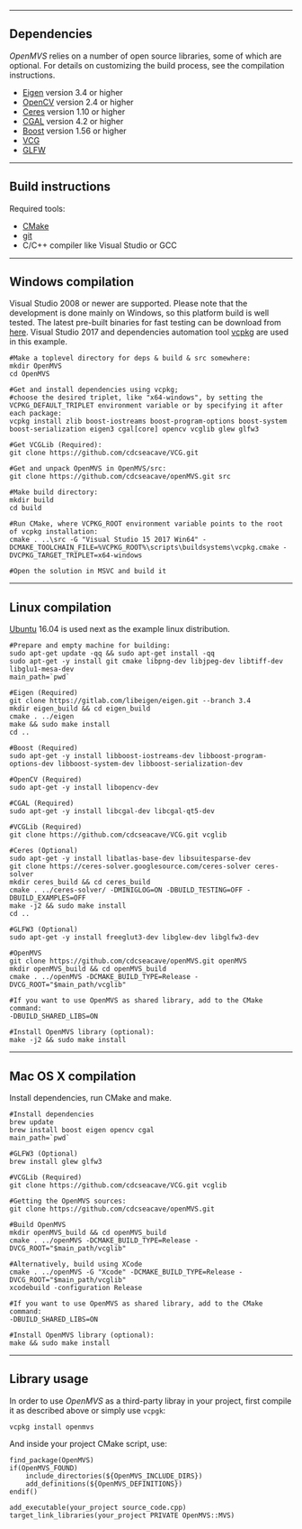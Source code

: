 ------------
Dependencies
------------

*OpenMVS* relies on a number of open source libraries, some of which are optional. For details on customizing the build process, see the compilation instructions.
* [Eigen](http://eigen.tuxfamily.org) version 3.4 or higher
* [OpenCV](http://opencv.org) version 2.4 or higher
* [Ceres](http://ceres-solver.org) version 1.10 or higher
* [CGAL](http://www.cgal.org) version 4.2 or higher
* [Boost](http://www.boost.org) version 1.56 or higher
* [VCG](http://vcg.isti.cnr.it/vcglib)
* [GLFW](http://www.glfw.org)

------------------
Build instructions
------------------

Required tools:
* [CMake](http://www.cmake.org)
* [git](https://git-scm.com)
* C/C++ compiler like Visual Studio or GCC

-------------------
Windows compilation
-------------------

Visual Studio 2008 or newer are supported. Please note that the development is done mainly on Windows, so this platform build is well tested. The latest pre-built binaries for fast testing can be download from [here](https://github.com/cdcseacave/openMVS_sample/releases/latest). Visual Studio 2017 and dependencies automation tool [vcpkg](https://github.com/Microsoft/vcpkg) are used in this example.

```
#Make a toplevel directory for deps & build & src somewhere:
mkdir OpenMVS
cd OpenMVS

#Get and install dependencies using vcpkg;
#choose the desired triplet, like "x64-windows", by setting the VCPKG_DEFAULT_TRIPLET environment variable or by specifying it after each package:
vcpkg install zlib boost-iostreams boost-program-options boost-system boost-serialization eigen3 cgal[core] opencv vcglib glew glfw3

#Get VCGLib (Required):
git clone https://github.com/cdcseacave/VCG.git

#Get and unpack OpenMVS in OpenMVS/src:
git clone https://github.com/cdcseacave/openMVS.git src

#Make build directory:
mkdir build
cd build

#Run CMake, where VCPKG_ROOT environment variable points to the root of vcpkg installation:
cmake . ..\src -G "Visual Studio 15 2017 Win64" -DCMAKE_TOOLCHAIN_FILE=%VCPKG_ROOT%\scripts\buildsystems\vcpkg.cmake -DVCPKG_TARGET_TRIPLET=x64-windows

#Open the solution in MSVC and build it
```

-----------------
Linux compilation
-----------------

[Ubuntu](http://www.ubuntu.com) 16.04 is used next as the example linux distribution.

```
#Prepare and empty machine for building:
sudo apt-get update -qq && sudo apt-get install -qq
sudo apt-get -y install git cmake libpng-dev libjpeg-dev libtiff-dev libglu1-mesa-dev
main_path=`pwd`

#Eigen (Required)
git clone https://gitlab.com/libeigen/eigen.git --branch 3.4
mkdir eigen_build && cd eigen_build
cmake . ../eigen
make && sudo make install
cd ..

#Boost (Required)
sudo apt-get -y install libboost-iostreams-dev libboost-program-options-dev libboost-system-dev libboost-serialization-dev

#OpenCV (Required)
sudo apt-get -y install libopencv-dev

#CGAL (Required)
sudo apt-get -y install libcgal-dev libcgal-qt5-dev

#VCGLib (Required)
git clone https://github.com/cdcseacave/VCG.git vcglib

#Ceres (Optional)
sudo apt-get -y install libatlas-base-dev libsuitesparse-dev
git clone https://ceres-solver.googlesource.com/ceres-solver ceres-solver
mkdir ceres_build && cd ceres_build
cmake . ../ceres-solver/ -DMINIGLOG=ON -DBUILD_TESTING=OFF -DBUILD_EXAMPLES=OFF
make -j2 && sudo make install
cd ..

#GLFW3 (Optional)
sudo apt-get -y install freeglut3-dev libglew-dev libglfw3-dev

#OpenMVS
git clone https://github.com/cdcseacave/openMVS.git openMVS
mkdir openMVS_build && cd openMVS_build
cmake . ../openMVS -DCMAKE_BUILD_TYPE=Release -DVCG_ROOT="$main_path/vcglib"

#If you want to use OpenMVS as shared library, add to the CMake command:
-DBUILD_SHARED_LIBS=ON

#Install OpenMVS library (optional):
make -j2 && sudo make install
```

--------------------
Mac OS X compilation
--------------------

Install dependencies, run CMake and make.

```
#Install dependencies
brew update
brew install boost eigen opencv cgal
main_path=`pwd`

#GLFW3 (Optional)
brew install glew glfw3

#VCGLib (Required)
git clone https://github.com/cdcseacave/VCG.git vcglib

#Getting the OpenMVS sources:
git clone https://github.com/cdcseacave/openMVS.git

#Build OpenMVS
mkdir openMVS_build && cd openMVS_build
cmake . ../openMVS -DCMAKE_BUILD_TYPE=Release -DVCG_ROOT="$main_path/vcglib"

#Alternatively, build using XCode
cmake . ../openMVS -G "Xcode" -DCMAKE_BUILD_TYPE=Release -DVCG_ROOT="$main_path/vcglib"
xcodebuild -configuration Release

#If you want to use OpenMVS as shared library, add to the CMake command:
-DBUILD_SHARED_LIBS=ON

#Install OpenMVS library (optional):
make && sudo make install
```

-------------------
Library usage
-------------------

In order to use *OpenMVS* as a third-party libray in your project, first compile it as described above or simply use `vcpgk`:
```
vcpkg install openmvs
```

And inside your project CMake script, use:
```
find_package(OpenMVS)
if(OpenMVS_FOUND)
	include_directories(${OpenMVS_INCLUDE_DIRS})
	add_definitions(${OpenMVS_DEFINITIONS})
endif()

add_executable(your_project source_code.cpp)
target_link_libraries(your_project PRIVATE OpenMVS::MVS)
```
